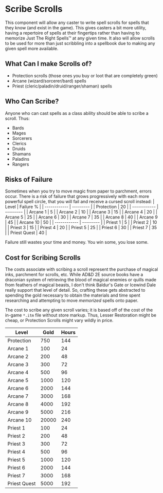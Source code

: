 # Scribe Scrolls
This component will allow any caster to write spell scrolls for spells that they know (and exist in the game).
This gives casters a bit more utility, having a repertoire of spells at their fingertips rather than having to memorize
Just The Right Spells™ at any given time. It also will allow scrolls to be used for more than just scribbling into a spellbook
due to making any given spell more available.



## What Can I make Scrolls of?
- Protection scrolls (those ones you buy or loot that are completely green)
- Arcane (wizard/sorcerer/bard) spells
- Priest (cleric/paladin/druid/ranger/shaman) spells



## Who Can Scribe?
Anyone who can cast spells as a class ability should be able to scribe a scroll. Thus:
- Bards
- Mages
- Sorcerers
- Clerics
- Druids
- Shamans
- Paladins
- Rangers



## Risks of Failure
Sometimes when you try to move magic from paper to parchment, errors occur. There is a risk of failure that grows progressively with each more
powerful spell circle, that you will fail and receive a cursed scroll instead:
| Level        |  Failure % |
| ------------ |  --------- |
| Protection   |     20     |
| ------------ |  --------- |
| Arcane  1    |      5     |
| Arcane  2    |     10     |
| Arcane  3    |     15     |
| Arcane  4    |     20     |
| Arcane  5    |     25     |
| Arcane  6    |     30     |
| Arcane  7    |     35     |
| Arcane  8    |     40     |
| Arcane  9    |     45     |
| Arcane 10    |     50     |
| ------------ |  --------- |
| Priest  1    |      5     |
| Priest  2    |     10     |
| Priest  3    |     15     |
| Priest  4    |     20     |
| Priest  5    |     25     |
| Priest  6    |     30     |
| Priest  7    |     35     |
| Priest Quest |     40     |

Failure still wastes your time and money. You win some, you lose some.



## Cost for Scribing Scrolls
The costs associate with scribing a scroll represent the purchase of magical inks, parchment for scrolls, etc. While AD&D 2E source books have a draconian
system of retrieving the blood of magical enemies or quills made from feathers of magical beasts, I don't think Baldur's Gate or Icewind Dale really
support that level of detail. So, crafting these gets abstracted to spending the gold necessary to obtain the materials and time spent researching and
attempting to move _memorized_ spells onto paper.

The cost to scribe any given scroll varies; it is based off of the cost of the in-game `*.itm` file without store markup. Thus, Lesser Restoration
might be cheap, or Protection Scrolls might vary wildly in price.

| Level        |  Gold | Hours |
| ------------ |  ---- | ----- |
| Protection   |   750 |  144  |
| Arcane  1    |   100 |   24  |
| Arcane  2    |   200 |   48  |
| Arcane  3    |   300 |   72  |
| Arcane  4    |   500 |   96  |
| Arcane  5    |  1000 |  120  |
| Arcane  6    |  2000 |  144  |
| Arcane  7    |  3000 |  168  |
| Arcane  8    |  4000 |  192  |
| Arcane  9    |  5000 |  216  |
| Arcane 10    | 20000 |  240  |
| Priest 1     |   100 |   24  |
| Priest 2     |   200 |   48  |
| Priest 3     |   300 |   72  |
| Priest 4     |   500 |   96  |
| Priest 5     |  1000 |  120  |
| Priest 6     |  2000 |  144  |
| Priest 7     |  3000 |  168  |
| Priest Quest |  5000 |  192  |
